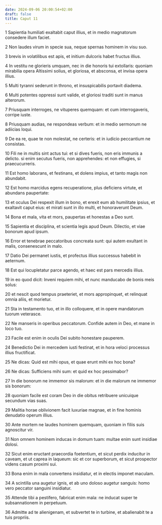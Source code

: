```yaml
---
date: 2024-09-06 20:00:54+02:00
draft: false
title: Caput 11
---
```





1 Sapientia humiliati exaltabit caput illius, et in medio magnatorum consedere illum faciet.

2 Non laudes virum in specie sua, neque spernas hominem in visu suo.

3 brevis in volatilibus est apis, et initium dulcoris habet fructus illius.

4 In vestitu ne glorieris umquam, nec in die honoris tui extollaris: quoniam mirabilia opera Altissimi solius, et gloriosa, et absconsa, et invisa opera illius.

5 Multi tyranni sederunt in throno, et insuspicabilis portavit diadema.

6 Multi potentes oppressi sunt valide, et gloriosi traditi sunt in manus alterorum.

7 Priusquam interroges, ne vituperes quemquam: et cum interrogaveris, corripe iuste.

8 Priusquam audias, ne respondeas verbum: et in medio sermonum ne adiicias loqui.

9 De ea re, quae te non molestat, ne certeris: et in iudicio peccantium ne consistas.

10 Fili ne in multis sint actus tui: et si dives fueris, non eris immunis a delicto. si enim secutus fueris, non apprehendes: et non effugies, si praecucurreris.

11 Est homo laborans, et festinans, et dolens impius, et tanto magis non abundabit.

12 Est homo marcidus egens recuperatione, plus deficiens virtute, et abundans paupertate:

13 et oculus Dei respexit illum in bono, et erexit eum ab humilitate ipsius, et exaltavit caput eius: et mirati sunt in illo multi, et honoraverunt Deum.

14 Bona et mala, vita et mors, paupertas et honestas a Deo sunt.

15 Sapientia et disciplina, et scientia legis apud Deum. Dilectio, et viae bonorum apud ipsum.

16 Error et tenebrae peccatoribus concreata sunt: qui autem exultant in malis, consenescunt in malo.

17 Datio Dei permanet iustis, et profectus illius successus habebit in aeternum.

18 Est qui locupletatur parce agendo, et haec est pars mercedis illius.

19 in eo quod dicit: Inveni requiem mihi, et nunc manducabo de bonis meis solus:

20 et nescit quod tempus praeteriet, et mors appropinquet, et relinquat omnia aliis, et morietur.

21 Sta in testamento tuo, et in illo colloquere, et in opere mandatorum tuorum veterasce.

22 Ne manseris in operibus peccatorum. Confide autem in Deo, et mane in loco tuo.

23 Facile est enim in oculis Dei subito honestare pauperem.

24 Benedictio Dei in mercedem iusti festinat, et in hora veloci processus illius fructificat.

25 Ne dicas: Quid est mihi opus, et quae erunt mihi ex hoc bona?

26 Ne dicas: Sufficiens mihi sum: et quid ex hoc pessimabor?

27 In die bonorum ne immemor sis malorum: et in die malorum ne immemor sis bonorum:

28 quoniam facile est coram Deo in die obitus retribuere unicuique secundum vias suas.

29 Malitia horae oblivionem facit luxuriae magnae, et in fine hominis denudatio operum illius.

30 Ante mortem ne laudes hominem quemquam, quoniam in filiis suis agnoscitur vir.

31 Non omnem hominem inducas in domum tuam: multae enim sunt insidiae dolosi.

32 Sicut enim eructant praecordia foetentium, et sicut perdix inducitur in caveam, et ut caprea in laqueum: sic et cor superborum, et sicut prospector videns casum proximi sui.

33 Bona enim in mala convertens insidiatur, et in electis imponet maculam.

34 A scintilla una augetur ignis, et ab uno doloso augetur sanguis: homo vero peccator sanguini insidiatur.

35 Attende tibi a pestifero, fabricat enim mala: ne inducat super te subsannationem in perpetuum.

36 Admitte ad te alienigenam, et subvertet te in turbine, et abalienabit te a tuis propriis.


